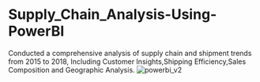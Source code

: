 # Supply_Chain_Analysis-Using-PowerBI
Conducted a comprehensive analysis of supply chain and shipment trends from 2015 to 2018,
Including Customer Insights,Shipping Efficiency,Sales Composition and Geographic Analysis.
![powerbi_v2](https://github.com/user-attachments/assets/884c94b3-4505-45d9-8a59-8124f6ec2de2)

